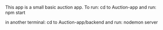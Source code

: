 This app is a small basic auction app.
To run:
cd to Auction-app and run:
npm start

in another terminal:
cd to Auction-app/backend and run:
nodemon server